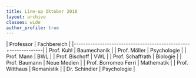 ```yaml
---
title: Line-up Oktober 2018
layout: archive
classes: wide
author_profile: true
---
```

| Professor                                       | Fachbereich  |
|-------------------------------------------------+--------------|
| Prof. Kuhl                                      | Baumechanik  |
| Prof. Möller                                    | Psychologie  |
| Prof. Mann                                      | BWL          |
| Prof. Bischoff                                  | VWL          |
| Prof. Schaffrath                                | Biologie     |
| Prof. Baumann                                   | Neue Medien  |
| Prof. Borromeo Ferri                            | Mathematik   |
| Prof. Witthaus                                  | Romanistik   |
| Dr. Schindler                                   | Psychologie  |
